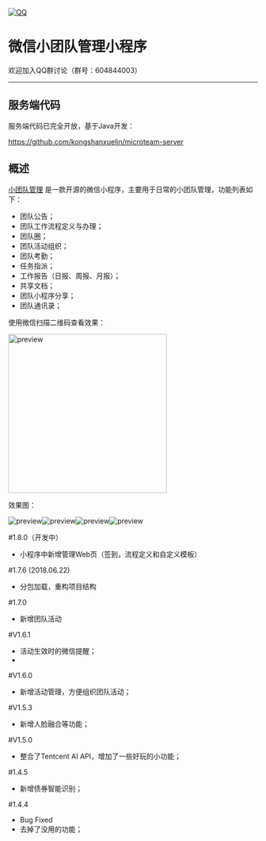 [![QQ](http://pub.idqqimg.com/wpa/images/group.png)](https://jq.qq.com/?_wv=1027&k=5HWgxBZ)

微信小团队管理小程序
===================

欢迎加入QQ群讨论（群号：604844003）

----------

## 服务端代码

服务端代码已完全开放，基于Java开发：

https://github.com/kongshanxuelin/microteam-server

## 概述

[小团队管理](http://code.sumslack.com/projects.jsp?id=mql6e4afb4) 是一款开源的微信小程序，主要用于日常的小团队管理，功能列表如下：
- 团队公告；
- 团队工作流程定义与办理；
- 团队圈；
- 团队活动组织；
- 团队考勤；
- 任务指派；
- 工作报告（日报、周报、月报）；
- 共享文档；
- 团队小程序分享；
- 团队通讯录；

使用微信扫描二维码查看效果：

<img src='http://h5.sumslack.com/img/mteam1.jpg' width='320' alt='preview' />


效果图：

<img src='http://h5.sumslack.com/img/mteam_preview1.jpg' alt='preview' /><img src='http://h5.sumslack.com/img/mteam_preview2.jpg' alt='preview' /><img src='http://h5.sumslack.com/img/mteam_preview3.jpg' alt='preview' /><img src='http://h5.sumslack.com/img/ai.jpg' alt='preview' />

#1.8.0（开发中）
- 小程序中新增管理Web页（签到，流程定义和自定义模板）

#1.7.6 (2018.06.22)
- 分包加载，重构项目结构

#1.7.0
- 新增团队活动

#V1.6.1
- 活动生效时的微信提醒；
- 
#V1.6.0
- 新增活动管理，方便组织团队活动；

#V1.5.3
- 新增人脸融合等功能；

#V1.5.0
- 整合了Tentcent AI API，增加了一些好玩的小功能；

#1.4.5
- 新增债券智能识别；

#1.4.4
- Bug Fixed
- 去掉了没用的功能；